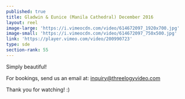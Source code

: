 ```yaml
---
published: true
title: Gladwin & Eunice (Manila Cathedral) December 2016
layout: reel
image-large: 'https://i.vimeocdn.com/video/614672097_1920x700.jpg'
image-small: 'https://i.vimeocdn.com/video/614672097_750x500.jpg'
link: 'https://player.vimeo.com/video/200990723'
type: sde
section-rank: 55
---
```

Simply beautiful!

For bookings, send us an email at: inquiry@threelogyvideo.com

Thank you for watching! :)
